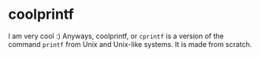 # coolprintf
I am very cool :)
Anyways, coolprintf, or `cprintf` is a version of the command `printf` from Unix and Unix-like systems. It is made from scratch.
